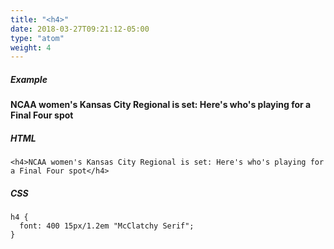 ```yaml
---
title: "<h4>"
date: 2018-03-27T09:21:12-05:00
type: "atom"
weight: 4
---
```


##### Example
<h4>NCAA women's Kansas City Regional is set: Here's who's playing for a Final Four spot</h4>

##### HTML
```
<h4>NCAA women's Kansas City Regional is set: Here's who's playing for a Final Four spot</h4>
```

##### CSS
```
h4 {
  font: 400 15px/1.2em "McClatchy Serif";
}
```
